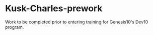 # Kusk-Charles-prework
Work to be completed prior to entering training for Genesis10's Dev10 program.
